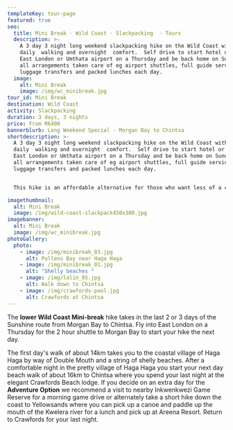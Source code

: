 ```yaml
---
templateKey: tour-page
featured: true
seo:
  title: Mini Break · Wild Coast · Slackpacking  · Tours
  description: >-
    A 3 day 3 night long weekend slackpacking hike on the Wild Coast with pleasant
    daily  walking and overnight  comfort.  Self drive to start hotel or fly into
    East London or Umthata airport on a Thursday and be back home on Sunday with
    all arrangements taken care of eg airport shuttles, full guide service,
    luggage transfers and packed lunches each day.
  image:
    alt: Mini Break
    image: /img/wc_minibreak.jpg
tour_id: Mini Break
destination: Wild Coast
activity: Slackpacking
duration: 3 days, 3 nights
price: From R6400
bannerblurb: Long Weekend Special - Morgan Bay to Chintsa
shortdescription: >-
  A 3 day 3 night long weekend slackpacking hike on the Wild Coast with pleasant
  daily  walking and overnight  comfort.  Self drive to start hotel or fly into
  East London or Umthata airport on a Thursday and be back home on Sunday with
  all arrangements taken care of eg airport shuttles, full guide service,
  luggage transfers and packed lunches each day.  


  This hike is an affordable alternative for those who want less of a challenge and more of an opportunity to get away to nature, to destress,  and soak in the wonderful wild coast scenery. We can build in extra rest days or additional activities if requested (eg local history and nature tours, river cruises or paddling, bush camps with game drives etc)

imagethumbnail:
  alt: Mini Break
  image: /img/wild-coast-slackpack450x300.jpg
imagebanner:
  alt: Mini Break
  image: /img/wc_minibreak.jpg
photoGallery:
  photo:
    - image: /img/minibreak_03.jpg
      alt: Pullens Bay near Haga Haga
    - image: /img/minibreak_01.jpg
      alt: "Shelly beaches "
    - image: /img/lalin_05.jpg
      alt: Walk down to Chintsa
    - image: /img/crawfords-pool.jpg
      alt: Crawfords at Chintsa
---
```


The **lower Wild Coast Mini-break** hike takes in the last 2 or 3 days of the Sunshine route from Morgan Bay to Chintsa. Fly into East London on a Thursday for the 2 hour shuttle to Morgan Bay to start your hike the next day.

The first day's walk of about 14km takes you to the coastal village of Haga Haga by way of Double Mouth and a string of shelly beaches. After a comfortable night in the pretty village of Haga Haga you start your next day beach walk of about 16km to Chintsa where you spend your last night at the elegant Crawfords Beach lodge. If you decide on an extra day for the **Adventure Option** we recommend a visit to nearby Inkwenkwezi Game Reserve for a morning game drive or alternately take a short hike down the coast to Yellowsands where you can pick up a canoe and paddle up the mouth of the Kwelera river for a lunch and pick up at Areena Resort. Return to Crawfords for your last night.
